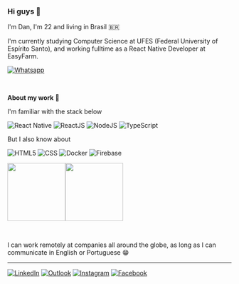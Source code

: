 ### Hi guys 👋

I'm Dan, I'm 22 and living in Brasil 🇧🇷

I'm currently studying Computer Science at UFES (Federal University of Espírito Santo), and working fulltime as a React Native Developer at EasyFarm.

[![Whatsapp](https://img.shields.io/badge/Talk_to_me-333333?style=flat&logo=Whatsapp)](https://wa.me/55028999728865) 

</br>

**About my work** 🚀 

I'm familiar with the stack below

![React Native](https://img.shields.io/badge/-React_Native-333333?style=flat&logo=react)
![ReactJS](https://img.shields.io/badge/-ReactJS-333333?style=flat&logo=react)
![NodeJS](https://img.shields.io/badge/NodeJS-333333?style=flat&logo=)
![TypeScript](https://img.shields.io/badge/TypeScript-333333?style=flat&logo=TypeScript)

But I also know about

![HTML5](https://img.shields.io/badge/-HTML5-333333?style=flat&logo=HTML5)
![CSS](https://img.shields.io/badge/-CSS-333333?style=flat&logo=CSS3&logoColor=1572B6)
![Docker](https://img.shields.io/badge/Docker-333333?style=flat&logo=Docker)
![Firebase](https://img.shields.io/badge/Firebase-333333?style=flat&logo=firebase)

<img align="" height='130px' src="https://github-readme-stats.vercel.app/api?username=Danilo-Js&hide_title=true&show_icons=true&include_all_commits=true&line_height=21&bg_color=0,EC6C6C,FFD479,FFFC79,73FA79&theme=graywhite" /><img align="" height='130px' src="https://github-readme-stats.vercel.app/api/top-langs/?username=Danilo-Js&hide_title=true&layout=compact&bg_color=0,73FA79,73FDFF,D783FF&theme=graywhite" />

</br>

I can work remotely at companies all around the globe, as long as I can communicate in English or Portuguese :grin:

---
[![LinkedIn](https://cdn1.iconfinder.com/data/icons/logotypes/32/square-linkedin-32.png)](https://www.linkedin.com/in/danilo-js/) [![Outlook](https://cdn4.iconfinder.com/data/icons/logos-and-brands/512/243_Outlook_logo-32.png)](mailto:danilojldeo@hotmail.com) [![Instagram](https://cdn3.iconfinder.com/data/icons/social-network-30/512/social-03-32.png)](https://www.instagram.com/dan_jsl/) [![Facebook](https://cdn3.iconfinder.com/data/icons/free-social-icons/67/Untitled-16-32.png)](https://www.facebook.com/danilolima066)


